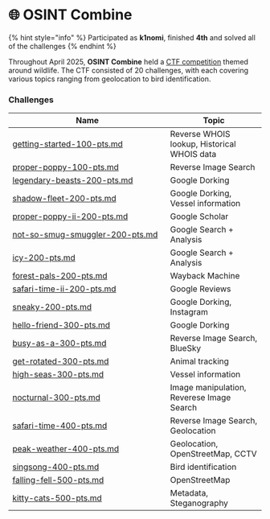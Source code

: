 # 🌐 OSINT Combine

{% hint style="info" %}
Participated as **k1nomi**, finished **4th** and solved all of the challenges
{% endhint %}

Throughout April 2025, **OSINT Combine** held a [CTF competition](https://osintcombine.ctfd.io/challenges) themed around wildlife. The CTF consisted of 20 challenges, with each covering various topics ranging from geolocation to bird identification.

### Challenges

<table><thead><tr><th width="298">Name</th><th>Topic</th></tr></thead><tbody><tr><td><a data-mention href="getting-started-100-pts.md">getting-started-100-pts.md</a></td><td>Reverse WHOIS lookup, Historical WHOIS data</td></tr><tr><td><a data-mention href="proper-poppy-100-pts.md">proper-poppy-100-pts.md</a></td><td>Reverse Image Search</td></tr><tr><td><a data-mention href="legendary-beasts-200-pts.md">legendary-beasts-200-pts.md</a></td><td>Google Dorking</td></tr><tr><td><a data-mention href="shadow-fleet-200-pts.md">shadow-fleet-200-pts.md</a></td><td>Google Dorking, Vessel information</td></tr><tr><td><a data-mention href="proper-poppy-ii-200-pts.md">proper-poppy-ii-200-pts.md</a></td><td>Google Scholar</td></tr><tr><td><a data-mention href="not-so-smug-smuggler-200-pts.md">not-so-smug-smuggler-200-pts.md</a></td><td>Google Search + Analysis</td></tr><tr><td><a data-mention href="icy-200-pts.md">icy-200-pts.md</a></td><td>Google Search + Analysis</td></tr><tr><td><a data-mention href="forest-pals-200-pts.md">forest-pals-200-pts.md</a></td><td>Wayback Machine</td></tr><tr><td><a data-mention href="safari-time-ii-200-pts.md">safari-time-ii-200-pts.md</a></td><td>Google Reviews</td></tr><tr><td><a data-mention href="sneaky-200-pts.md">sneaky-200-pts.md</a></td><td>Google Dorking, Instagram</td></tr><tr><td><a data-mention href="hello-friend-300-pts.md">hello-friend-300-pts.md</a></td><td>Google Dorking</td></tr><tr><td><a data-mention href="busy-as-a-300-pts.md">busy-as-a-300-pts.md</a></td><td>Reverse Image Search, BlueSky</td></tr><tr><td><a data-mention href="get-rotated-300-pts.md">get-rotated-300-pts.md</a></td><td>Animal tracking</td></tr><tr><td><a data-mention href="high-seas-300-pts.md">high-seas-300-pts.md</a></td><td>Vessel information</td></tr><tr><td><a data-mention href="nocturnal-300-pts.md">nocturnal-300-pts.md</a></td><td>Image manipulation, Reverese Image Search</td></tr><tr><td><a data-mention href="safari-time-400-pts.md">safari-time-400-pts.md</a></td><td>Reverse Image Search, Geolocation</td></tr><tr><td><a data-mention href="peak-weather-400-pts.md">peak-weather-400-pts.md</a></td><td>Geolocation, OpenStreetMap, CCTV</td></tr><tr><td><a data-mention href="singsong-400-pts.md">singsong-400-pts.md</a></td><td>Bird identification</td></tr><tr><td><a data-mention href="falling-fell-500-pts.md">falling-fell-500-pts.md</a></td><td>OpenStreetMap</td></tr><tr><td><a data-mention href="kitty-cats-500-pts.md">kitty-cats-500-pts.md</a></td><td>Metadata, Steganography</td></tr></tbody></table>



